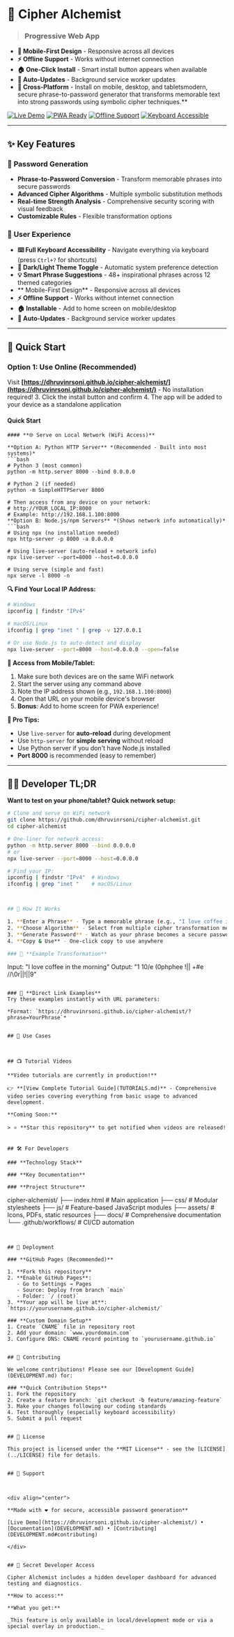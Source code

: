 # 🔮 Cipher Alchemist

>### **Progressive Web App**
- **📱 Mobile-First Design** - Responsive across all devices
- **⚡ Offline Support** - Works without internet connection
- **🏠 One-Click Install** - Smart install button appears when available
- **🔄 Auto-Updates** - Background service worker updates
- **📲 Cross-Platform** - Install on mobile, desktop, and tabletsmodern, secure phrase-to-password generator that transforms memorable text into strong passwords using symbolic cipher techniques.**

[![Live Demo](https://img.shields.io/badge/🌐_Live_Demo-Available-success)](https://dhruvinrsoni.github.io/cipher-alchemist/)
[![PWA Ready](https://img.shields.io/badge/📱_PWA-Ready-blue)](https://dhruvinrsoni.github.io/cipher-alchemist/)
[![Offline Support](https://img.shields.io/badge/⚡_Offline-Supported-orange)](https://dhruvinrsoni.github.io/cipher-alchemist/)
[![Keyboard Accessible](https://img.shields.io/badge/⌨️_Keyboard-Accessible-green)](https://dhruvinrsoni.github.io/cipher-alchemist/)

---

## ✨ Key Features

### 🔐 **Password Generation**
- **Phrase-to-Password Conversion** - Transform memorable phrases into secure passwords
- **Advanced Cipher Algorithms** - Multiple symbolic substitution methods
- **Real-time Strength Analysis** - Comprehensive security scoring with visual feedback
- **Customizable Rules** - Flexible transformation options

### 🎨 **User Experience**
- **⌨️ Full Keyboard Accessibility** - Navigate everything via keyboard (press `Ctrl+?` for shortcuts)
- **🌙 Dark/Light Theme Toggle** - Automatic system preference detection
- **💡 Smart Phrase Suggestions** - 48+ inspirational phrases across 12 themed categories
- ** Mobile-First Design** - Responsive across all devices
- **⚡ Offline Support** - Works without internet connection
- **🏠 Installable** - Add to home screen on mobile/desktop
- **🔄 Auto-Updates** - Background service worker updates

---
## 🚀 Quick Start

### **Option 1: Use Online (Recommended)**
Visit **[https://dhruvinrsoni.github.io/cipher-alchemist/](https://dhruvinrsoni.github.io/cipher-alchemist/)** - No installation required!
3. Click the install button and confirm
4. The app will be added to your device as a standalone application

#### **Quick Start**
```
#### **🌐 Serve on Local Network (WiFi Access)**

**Option A: Python HTTP Server** *(Recommended - Built into most systems)*
```bash
# Python 3 (most common)
python -m http.server 8000 --bind 0.0.0.0

# Python 2 (if needed)
python -m SimpleHTTPServer 8000

# Then access from any device on your network:
# http://YOUR_LOCAL_IP:8000
# Example: http://192.168.1.100:8000
**Option B: Node.js/npm Servers** *(Shows network info automatically)*
```bash
# Using npx (no installation needed)
npx http-server -p 8000 -a 0.0.0.0

# Using live-server (auto-reload + network info)
npx live-server --port=8000 --host=0.0.0.0

# Using serve (simple and fast)
npx serve -l 8000 -n
```

**🔍 Find Your Local IP Address:**
```bash
# Windows
ipconfig | findstr "IPv4"

# macOS/Linux
ifconfig | grep "inet " | grep -v 127.0.0.1

# Or use Node.js to auto-detect and display
npx live-server --port=8000 --host=0.0.0.0 --open=false
```

**📱 Access from Mobile/Tablet:**
1. Make sure both devices are on the same WiFi network
2. Start the server using any command above
3. Note the IP address shown (e.g., `192.168.1.100:8000`)
4. Open that URL on your mobile device's browser
5. **Bonus**: Add to home screen for PWA experience!

**🚀 Pro Tips:**
- Use `live-server` for **auto-reload** during development
- Use `http-server` for **simple serving** without reload
- Use Python server if you don't have Node.js installed
- **Port 8000** is recommended (easy to remember)

---

## 👨‍💻 Developer TL;DR

**Want to test on your phone/tablet? Quick network setup:**

```bash
# Clone and serve on WiFi network
git clone https://github.com/dhruvinrsoni/cipher-alchemist.git
cd cipher-alchemist

# One-liner for network access:
python -m http.server 8000 --bind 0.0.0.0
# or
npx live-server --port=8000 --host=0.0.0.0

# Find your IP: 
ipconfig | findstr "IPv4"  # Windows
ifconfig | grep "inet "    # macOS/Linux



## 📖 How It Works

1. **Enter a Phrase** - Type a memorable phrase (e.g., "I love coffee in the morning")
2. **Choose Algorithm** - Select from multiple cipher transformation methods
3. **Generate Password** - Watch as your phrase becomes a secure password
4. **Copy & Use** - One-click copy to use anywhere

### 🔑 **Example Transformation**
```
Input:  "I love coffee in the morning"
Output: "1 10\/e (0phphee !|\| +#e /\/\0r|\|!|\|9"
```

### 🔗 **Direct Link Examples**
Try these examples instantly with URL parameters:

*Format: `https://dhruvinrsoni.github.io/cipher-alchemist/?phrase=YourPhrase`*


## 🎯 Use Cases



## 📺 Tutorial Videos

**Video tutorials are currently in production!** 

👉 **[View Complete Tutorial Guide](TUTORIALS.md)** - Comprehensive video series covering everything from basic usage to advanced development.

**Coming Soon:**

> ⭐ **Star this repository** to get notified when videos are released!


## 🛠️ For Developers

### **Technology Stack**

### **Key Documentation**

### **Project Structure**
```
cipher-alchemist/
├── index.html              # Main application
├── css/                    # Modular stylesheets
├── js/                     # Feature-based JavaScript modules
├── assets/                 # Icons, PDFs, static resources
├── docs/                   # Comprehensive documentation
└── .github/workflows/      # CI/CD automation
```


## 🚀 Deployment

### **GitHub Pages (Recommended)**

1. **Fork this repository**
2. **Enable GitHub Pages**:
   - Go to Settings → Pages
   - Source: Deploy from branch `main`
   - Folder: `/ (root)`
3. **Your app will be live at**: `https://yourusername.github.io/cipher-alchemist/`

### **Custom Domain Setup**
1. Create `CNAME` file in repository root
2. Add your domain: `www.yourdomain.com`
3. Configure DNS: CNAME record pointing to `yourusername.github.io`


## 🤝 Contributing

We welcome contributions! Please see our [Development Guide](DEVELOPMENT.md) for:

### **Quick Contribution Steps**
1. Fork the repository
2. Create a feature branch: `git checkout -b feature/amazing-feature`
3. Make your changes following our coding standards
4. Test thoroughly (especially keyboard accessibility)
5. Submit a pull request


## 📄 License

This project is licensed under the **MIT License** - see the [LICENSE](../LICENSE) file for details.


## 🌟 Support



<div align="center">

**Made with ❤️ for secure, accessible password generation**

[Live Demo](https://dhruvinrsoni.github.io/cipher-alchemist/) • [Documentation](DEVELOPMENT.md) • [Contributing](DEVELOPMENT.md#contributing)

</div>


## 🧪 Secret Developer Access

Cipher Alchemist includes a hidden developer dashboard for advanced testing and diagnostics.

**How to access:**

**What you get:**

_This feature is only available in local/development mode or via a special overlay in production._
